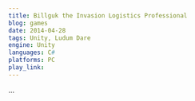 ```yaml
---
title: Billguk the Invasion Logistics Professional
blog: games
date: 2014-04-28
tags: Unity, Ludum Dare
engine: Unity
languages: C#
platforms: PC
play_link:
---
```

...
